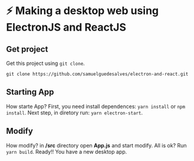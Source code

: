 # :zap: Making a desktop web using ElectronJS and ReactJS

## Get project

Get this project using ``git clone``.

``
git clone https://github.com/samuelguedesalves/electron-and-react.git
``

## Starting App
How starte App? First, you need install dependences: ``yarn install`` or ``npm install``. Next step, in diretory run: ``yarn electron-start``.

## Modify 
How modify? in **/src** directory open **App.js** and start modify. All is ok? Run ``yarn build``. Ready!! You have a new desktop app.